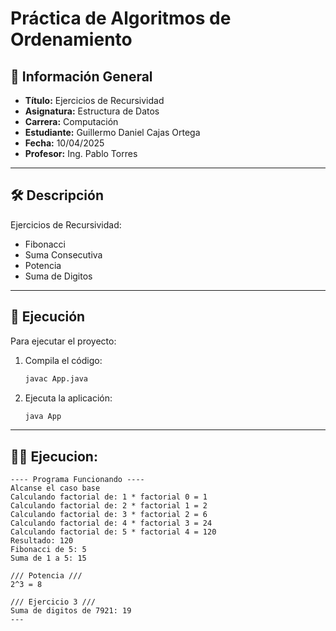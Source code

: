 
# Práctica de Algoritmos de Ordenamiento

## 📌 Información General

- **Título:** Ejercicios de Recursividad
- **Asignatura:** Estructura de Datos
- **Carrera:** Computación
- **Estudiante:** Guillermo Daniel Cajas Ortega
- **Fecha:** 10/04/2025
- **Profesor:** Ing. Pablo Torres

---

## 🛠️ Descripción

Ejercicios de Recursividad:
- Fibonacci
- Suma Consecutiva
- Potencia
- Suma de Digitos

---

## 🚀 Ejecución

Para ejecutar el proyecto:

1. Compila el código:
    ```bash
    javac App.java
    ```
2. Ejecuta la aplicación:
    ```bash
    java App
    ```

---

## 🧑‍💻 Ejecucion: 

```plaintext
---- Programa Funcionando ----
Alcanse el caso base 
Calculando factorial de: 1 * factorial 0 = 1
Calculando factorial de: 2 * factorial 1 = 2
Calculando factorial de: 3 * factorial 2 = 6
Calculando factorial de: 4 * factorial 3 = 24
Calculando factorial de: 5 * factorial 4 = 120
Resultado: 120
Fibonacci de 5: 5
Suma de 1 a 5: 15

/// Potencia ///
2^3 = 8

/// Ejercicio 3 ///
Suma de digitos de 7921: 19
---

